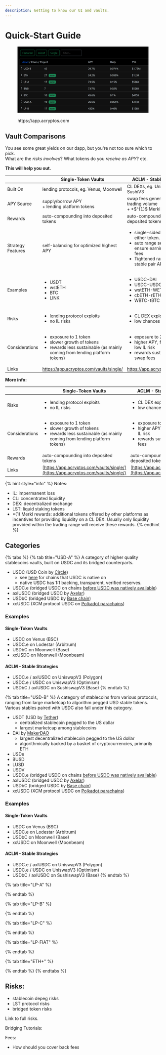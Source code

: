 ```yaml
---
description: Getting to know our UI and vaults.
---
```


# Quick-Start Guide

<figure><img src="https://raw.githubusercontent.com/acryptos/docs.acryptos.com/master/images/Docs%20-%20UI%20main%20page.png" alt=""><figcaption><p>https://app.acryptos.com</p></figcaption></figure>

## Vault Comparisons

You see some great yields on our dapp, but you're not too sure which to pick.\
What are the _risks involved_? What tokens do you _receive as APY_? etc.

**This will help you out.**

<table><thead><tr><th width="117"></th><th width="188">Single-Token Vaults</th><th>ACLM - Stable Strategies</th><th>ACLM - Volatile Strategies</th></tr></thead><tbody><tr><td>Built On</td><td>lending protocols, eg. Venus, Moonwell</td><td>CL DEXs, eg. UniswapV3, SushiV3</td><td>CL DEXs, eg. UniswapV3, SushiV3</td></tr><tr><td>APY Source</td><td>supply/borrow APY<br>+ lending platform tokens</td><td>swap fees generated from trading volume<br>+ *$^(1)$ Merkl rewards</td><td>swap fees generated from trading volume<br>+ *(1) <a data-footnote-ref href="#user-content-fn-1">Merkl rewards</a></td></tr><tr><td>Rewards</td><td>auto-compounding into deposited tokens</td><td>auto-compounding into deposited tokens</td><td>auto-compounding into deposited tokens</td></tr><tr><td>Strategy Features</td><td>self-balancing for optimized highest APY</td><td><ul><li>single-sided deposits of either token.</li><li>auto range setting to ensure earning of swap fees</li><li>Tightened range for highest stable pair APY</li></ul></td><td><ul><li>single-sided deposits of either token.</li><li>auto range setting to ensure earning of swap fees</li></ul></td></tr><tr><td>Examples</td><td><ul><li>USDT</li><li>wstETH</li><li>BTC</li><li>LINK</li></ul></td><td><ul><li>USDC-DAI</li><li>USDC-USDC.e</li><li>wstETH-WETH</li><li>cbETH-rETH</li><li>WBTC-tBTC</li></ul></td><td><ul><li>MATIC-USDT</li><li>LINK-WETH</li><li>BTC-WETH</li><li>USDC-XSGD</li></ul></td></tr><tr><td>Risks</td><td><ul><li>lending protocol exploits</li><li>no IL risks</li></ul></td><td><ul><li>CL DEX exploits</li><li>low chances of IL</li></ul></td><td><ul><li>CL DEX exploits</li><li>high IL risks</li></ul></td></tr><tr><td>Considerations</td><td><ul><li>exposure to 1 token</li><li>slower growth of tokens</li><li>rewards less sustainable (as mainly coming from lending platform tokens)</li></ul></td><td><ul><li>exposure to 2 tokens</li><li>higher APY, for relatively low IL risk</li><li>rewards sustainable via swap fees</li></ul></td><td><p></p><ul><li>exposure to 2 tokens</li><li>highest APY, but gains easily negated by IL</li><li>rewards sustainable via swap fees</li></ul></td></tr><tr><td>Links</td><td><a href="https://app.acryptos.com/vaults/single/">https://app.acryptos.com/vaults/single/</a></td><td><a href="https://app.acryptos.com/aclm/">https://app.acryptos.com/aclm/</a></td><td><a href="https://app.acryptos.com/aclm/">https://app.acryptos.com/aclm/</a></td></tr></tbody></table>

**More info:**

|                | Single-Token Vaults                                                                                                                                    | ACLM - Stable Strategies                                                                                                        | ACLM - Volatile Strategies                                                                                                           |
| -------------- | ------------------------------------------------------------------------------------------------------------------------------------------------------ | ------------------------------------------------------------------------------------------------------------------------------- | ------------------------------------------------------------------------------------------------------------------------------------ |
| Risks          | <ul><li>lending protocol exploits</li><li>no IL risks</li></ul>                                                                                        | <ul><li>CL DEX exploits</li><li>low chances of IL</li></ul>                                                                     | <ul><li>CL DEX exploits</li><li>high IL risks</li></ul>                                                                              |
| Considerations | <ul><li>exposure to 1 token</li><li>slower growth of tokens</li><li>rewards less sustainable (as mainly coming from lending platform tokens)</li></ul> | <ul><li>exposure to 2 tokens</li><li>higher APY, for relatively low IL risk</li><li>rewards sustainable via swap fees</li></ul> | <ul><li>exposure to 2 tokens</li><li>highest APY, but gains easily negated by IL</li><li>rewards sustainable via swap fees</li></ul> |
| Rewards        | auto-compounding into deposited tokens                                                                                                                 | auto-compounding into deposited tokens                                                                                          | auto-compounding into deposited tokens                                                                                               |
| Links          | [https://app.acryptos.com/vaults/single/](https://app.acryptos.com/vaults/single/)                                                                     | [https://app.acryptos.com/aclm/](https://app.acryptos.com/aclm/)                                                                | [https://app.acryptos.com/aclm/](https://app.acryptos.com/aclm/)                                                                     |

{% hint style="info" %}
Notes:

* IL: impermanent loss
* CL: concentrated liquidity
* DEX: decentralized exchange
* LST: liquid staking tokens
* \*(1) Merkl rewards: additional tokens offered by other platforms as incentives for providing liquidity on a CL DEX. Usually only liquidity provided within the trading range will receive these rewards.
{% endhint %}

## Categories

{% tabs %}
{% tab title="USD-A" %}
A category of higher quality stablecoins vaults, built on USDC and its bridged counterparts.

* USDC (USD Coin by [Circle](https://www.circle.com/en/usdc))
  * see [here](https://www.circle.com/en/multi-chain-usdc) for chains that USDC is native on
  * native USDC has 1:1 backing, transparent, verified reserves.
* USDC.e (bridged USDC on chains [before USDC was natively available](https://www.datawallet.com/crypto/usdc-e-vs-usdc-explained))
* axlUSDC (bridged USDC by [Axelar](https://www.axelar.network/))
* USDbC (bridged USDC by [Base chain](https://help.coinbase.com/en/coinbase/getting-started/crypto-education/usd-base-coin))
* xcUSDC (XCM protocol USDC on [Polkadot parachains](https://help.circle.com/s/article/A-closer-look-at-Polkadot-USDC-and-the-XCM-protocol?language=en\_US))

### Examples

#### Single-Token Vaults

* USDC on Venus (BSC)
* USDC.e on Lodestar (Arbitrum)
* USDbC on Moonwell (Base)
* xcUSDC on Moonwell (Moonbeam)

#### ACLM - Stable Strategies

* USDC.e / axlUSDC on UniswapV3 (Polygon)
* USDC.e / USDC on UniswapV3 (Optimism)
* USDbC / axlUSDC on SushiswapV3 (Base)
{% endtab %}

{% tab title="USD-B" %}
A category of stablecoins from various protocols, ranging from large marketcap to algorithm pegged USD stable tokens. Various stables paired with USDC also fall under this category.

* USDT (USD by [Tether](https://tether.to/en/))
  * centralized stablecoin pegged to the US dollar
  * largest marketcap among stablecoins
* DAI by [MakerDAO](https://makerdao.com/en/)
  * largest decentralized stablecoin pegged to the US dollar
  * algorithmically backed by a basket of cryptocurrencies, primarily ETH
* USDe
* BUSD
* LUSD
* USDV
* USDC.e (bridged USDC on chains [before USDC was natively available](https://www.datawallet.com/crypto/usdc-e-vs-usdc-explained))
* axlUSDC (bridged USDC by [Axelar](https://www.axelar.network/))
* USDbC (bridged USDC by [Base chain](https://help.coinbase.com/en/coinbase/getting-started/crypto-education/usd-base-coin))
* xcUSDC (XCM protocol USDC on [Polkadot parachains](https://help.circle.com/s/article/A-closer-look-at-Polkadot-USDC-and-the-XCM-protocol?language=en\_US))

### Examples

#### Single-Token Vaults

* USDC on Venus (BSC)
* USDC.e on Lodestar (Arbitrum)
* USDbC on Moonwell (Base)
* xcUSDC on Moonwell (Moonbeam)

#### ACLM - Stable Strategies

* USDC.e / axlUSDC on UniswapV3 (Polygon)
* USDC.e / USDC on UniswapV3 (Optimism)
* USDbC / axlUSDC on SushiswapV3 (Base)
{% endtab %}

{% tab title="LP-A" %}

{% endtab %}

{% tab title="LP-B" %}

{% endtab %}

{% tab title="LP-C" %}

{% endtab %}

{% tab title="LP-FIAT" %}

{% endtab %}

{% tab title="ETH+" %}

{% endtab %}
{% endtabs %}



## Risks:

* stablecoin depeg risks
* LST protocol risks
* bridged token risks

Link to full risks.



Bridging Tutorials:





Fees:&#x20;

* How should you cover back fees

[^1]: additional tokens offered by other platforms as incentives for providing liquidity on a CL DEX. Usually only liquidity provided within the trading range will receive these rewards.
